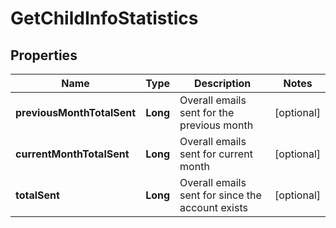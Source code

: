 
# GetChildInfoStatistics

## Properties
Name | Type | Description | Notes
------------ | ------------- | ------------- | -------------
**previousMonthTotalSent** | **Long** | Overall emails sent for the previous month |  [optional]
**currentMonthTotalSent** | **Long** | Overall emails sent for current month |  [optional]
**totalSent** | **Long** | Overall emails sent for since the account exists |  [optional]



